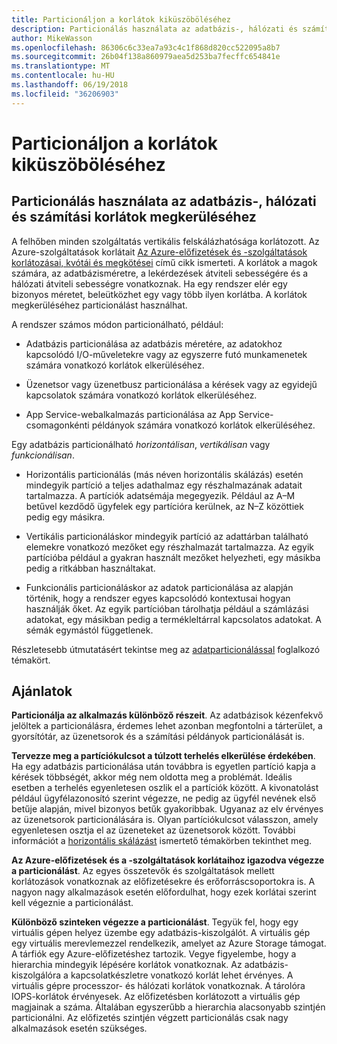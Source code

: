 ```yaml
---
title: Particionáljon a korlátok kiküszöböléséhez
description: Particionálás használata az adatbázis-, hálózati és számítási korlátok megkerüléséhez
author: MikeWasson
ms.openlocfilehash: 86306c6c33ea7a93c4c1f868d820cc522095a8b7
ms.sourcegitcommit: 26b04f138a860979aea5d253ba7fecffc654841e
ms.translationtype: MT
ms.contentlocale: hu-HU
ms.lasthandoff: 06/19/2018
ms.locfileid: "36206903"
---
```

# <a name="partition-around-limits"></a>Particionáljon a korlátok kiküszöböléséhez

## <a name="use-partitioning-to-work-around-database-network-and-compute-limits"></a>Particionálás használata az adatbázis-, hálózati és számítási korlátok megkerüléséhez

A felhőben minden szolgáltatás vertikális felskálázhatósága korlátozott. Az Azure-szolgáltatások korlátait [Az Azure-előfizetések és -szolgáltatások korlátozásai, kvótái és megkötései][azure-limits] című cikk ismerteti. A korlátok a magok számára, az adatbázisméretre, a lekérdezések átviteli sebességére és a hálózati átviteli sebességre vonatkoznak. Ha egy rendszer elér egy bizonyos méretet, beleütközhet egy vagy több ilyen korlátba. A korlátok megkerüléséhez particionálást használhat.

A rendszer számos módon particionálható, például:

- Adatbázis particionálása az adatbázis méretére, az adatokhoz kapcsolódó I/O-műveletekre vagy az egyszerre futó munkamenetek számára vonatkozó korlátok elkerüléséhez.

- Üzenetsor vagy üzenetbusz particionálása a kérések vagy az egyidejű kapcsolatok számára vonatkozó korlátok elkerüléséhez.

- App Service-webalkalmazás particionálása az App Service-csomagonkénti példányok számára vonatkozó korlátok elkerüléséhez. 

Egy adatbázis particionálható *horizontálisan*, *vertikálisan* vagy *funkcionálisan*.

- Horizontális particionálás (más néven horizontális skálázás) esetén mindegyik partíció a teljes adathalmaz egy részhalmazának adatait tartalmazza. A partíciók adatsémája megegyezik. Például az A&ndash;M betűvel kezdődő ügyfelek egy partícióra kerülnek, az N&ndash;Z közöttiek pedig egy másikra.

- Vertikális particionáláskor mindegyik partíció az adattárban található elemekre vonatkozó mezőket egy részhalmazát tartalmazza. Az egyik partícióba például a gyakran használt mezőket helyezheti, egy másikba pedig a ritkábban használtakat.

- Funkcionális particionáláskor az adatok particionálása az alapján történik, hogy a rendszer egyes kapcsolódó kontextusai hogyan használják őket. Az egyik partícióban tárolhatja például a számlázási adatokat, egy másikban pedig a termékleltárral kapcsolatos adatokat. A sémák egymástól függetlenek.

Részletesebb útmutatásért tekintse meg az [adatparticionálással][data-partitioning-guidance] foglalkozó témakört.

## <a name="recommendations"></a>Ajánlatok

**Particionálja az alkalmazás különböző részeit**. Az adatbázisok kézenfekvő jelöltek a particionálásra, érdemes lehet azonban megfontolni a tárterület, a gyorsítótár, az üzenetsorok és a számítási példányok particionálását is.

**Tervezze meg a partíciókulcsot a túlzott terhelés elkerülése érdekében**. Ha egy adatbázis particionálása után továbbra is egyetlen partíció kapja a kérések többségét, akkor még nem oldotta meg a problémát. Ideális esetben a terhelés egyenletesen oszlik el a partíciók között. A kivonatolást például ügyfélazonosító szerint végezze, ne pedig az ügyfél nevének első betűje alapján, mivel bizonyos betűk gyakoribbak. Ugyanaz az elv érvényes az üzenetsorok particionálására is. Olyan partíciókulcsot válasszon, amely egyenletesen osztja el az üzeneteket az üzenetsorok között. További információt a [horizontális skálázást][sharding] ismertető témakörben tekinthet meg.

**Az Azure-előfizetések és a -szolgáltatások korlátaihoz igazodva végezze a particionálást**. Az egyes összetevők és szolgáltatások mellett korlátozások vonatkoznak az előfizetésekre és erőforráscsoportokra is. A nagyon nagy alkalmazások esetén előfordulhat, hogy ezek korlátai szerint kell végeznie a particionálást.  

**Különböző szinteken végezze a particionálást**. Tegyük fel, hogy egy virtuális gépen helyez üzembe egy adatbázis-kiszolgálót. A virtuális gép egy virtuális merevlemezzel rendelkezik, amelyet az Azure Storage támogat. A tárfiók egy Azure-előfizetéshez tartozik. Vegye figyelembe, hogy a hierarchia mindegyik lépésére korlátok vonatkoznak. Az adatbázis-kiszolgálóra a kapcsolatkészletre vonatkozó korlát lehet érvényes. A virtuális gépre processzor- és hálózati korlátok vonatkoznak. A tárolóra IOPS-korlátok érvényesek. Az előfizetésben korlátozott a virtuális gép magjainak a száma. Általában egyszerűbb a hierarchia alacsonyabb szintjén particionálni. Az előfizetés szintjén végzett particionálás csak nagy alkalmazások esetén szükséges. 

<!-- links -->

[azure-limits]: /azure/azure-subscription-service-limits
[data-partitioning-guidance]: ../../best-practices/data-partitioning.md
[sharding]: ../../patterns/sharding.md

 